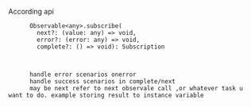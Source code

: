 According api

          Observable<any>.subscribe(
            next?: (value: any) => void, 
            error?: (error: any) => void, 
            complete?: () => void): Subscription
            
            
            
          handle error scenarios onerror
          handle success scenarios in complete/next
          may be next refer to next observale call ,or whatever task u want to do. example storing result to instance variable

